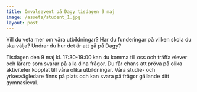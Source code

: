 ```yaml
---
title: Omvalsevent på Dagy tisdagen 9 maj
image: /assets/student_1.jpg
layout: post
---
```


Vill du veta mer om våra utbildningar? Har du funderingar på vilken skola du ska välja? Undrar du hur det är att gå på Dagy?

Tisdagen den 9 maj kl. 17:30-19:00 kan du komma till oss och träffa elever och lärare som svarar på alla dina frågor. Du får chans att pröva på olika aktiviteter kopplat till våra olika utbildningar. Våra studie- och yrkesvägledare finns på plats och kan svara på frågor gällande ditt gymnasieval.
